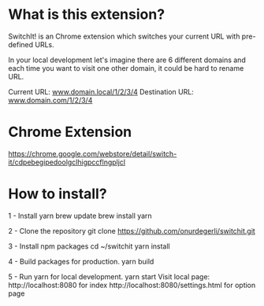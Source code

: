 # What is this extension?

SwitchIt! is an Chrome extension which switches your current URL with pre-defined URLs.

In your local development let's imagine there are 6 different domains and each time you 
want to visit one other domain, it could be hard to rename URL.

Current URL: www.domain.local/1/2/3/4
Destination URL: www.domain.com/1/2/3/4

# Chrome Extension

https://chrome.google.com/webstore/detail/switch-it/cdpebegipedoolgclhigpccflngpljcl

# How to install?

1 - Install yarn
	brew update
	brew install yarn

2 - Clone the repository
	git clone https://github.com/onurdegerli/switchit.git

3 - Install npm packages
	cd ~/switchit
	yarn install

4 - Build packages for production.
	yarn build

5 - Run yarn for local development.
	yarn start
	Visit local page: http://localhost:8080 for index
	http://localhost:8080/settings.html for option page